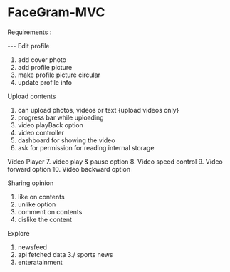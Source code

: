 # FaceGram-MVC


Requirements :

--- Edit profile
1. add cover photo
2. add profile picture 
3. make profile picture circular
4. update profile info 

Upload contents
1. can upload photos, videos or text {upload videos only}
2. progress bar while uploading 
3. video playBack option
4. video controller
5. dashboard for showing the video
6. ask for permission for reading internal storage

Video Player
7. video play & pause option
8.  Video speed control 
9.  Video forward option
10.  Video backward option 

Sharing opinion
1. like on contents
2.  unlike option 
3.  comment on contents
4.  dislike the content 

Explore 
1.   newsfeed
2.   api fetched data
3./  sports news
4.  enteratainment
